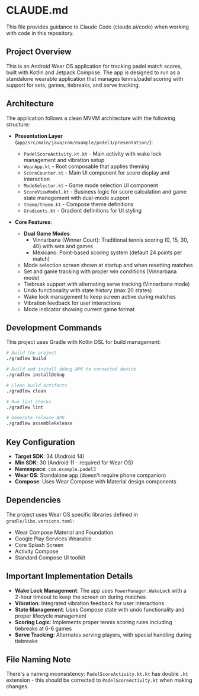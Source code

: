 # CLAUDE.md

This file provides guidance to Claude Code (claude.ai/code) when working with code in this repository.

## Project Overview

This is an Android Wear OS application for tracking padel match scores, built with Kotlin and Jetpack Compose. The app is designed to run as a standalone wearable application that manages tennis/padel scoring with support for sets, games, tiebreaks, and serve tracking.

## Architecture

The application follows a clean MVVM architecture with the following structure:

- **Presentation Layer** (`app/src/main/java/com/example/padel3/presentation/`):
  - `PadelScoreActivity.kt.kt` - Main activity with wake lock management and vibration setup
  - `WearApp.kt` - Root composable that applies theming
  - `ScoreCounter.kt` - Main UI component for score display and interaction
  - `ModeSelector.kt` - Game mode selection UI component
  - `ScoreViewModel.kt` - Business logic for score calculation and game state management with dual-mode support
  - `theme/theme.kt` - Compose theme definitions
  - `Gradients.kt` - Gradient definitions for UI styling

- **Core Features**:
  - **Dual Game Modes**: 
    - Vinnarbana (Winner Court): Traditional tennis scoring (0, 15, 30, 40) with sets and games
    - Mexicano: Point-based scoring system (default 24 points per match)
  - Mode selection screen shown at startup and when resetting matches
  - Set and game tracking with proper win conditions (Vinnarbana mode)
  - Tiebreak support with alternating serve tracking (Vinnarbana mode)
  - Undo functionality with state history (max 20 states)
  - Wake lock management to keep screen active during matches
  - Vibration feedback for user interactions
  - Mode indicator showing current game format

## Development Commands

This project uses Gradle with Kotlin DSL for build management:

```bash
# Build the project
./gradlew build

# Build and install debug APK to connected device
./gradlew installDebug

# Clean build artifacts
./gradlew clean

# Run lint checks
./gradlew lint

# Generate release APK
./gradlew assembleRelease
```

## Key Configuration

- **Target SDK**: 34 (Android 14)
- **Min SDK**: 30 (Android 11 - required for Wear OS)
- **Namespace**: `com.example.padel3`
- **Wear OS**: Standalone app (doesn't require phone companion)
- **Compose**: Uses Wear Compose with Material design components

## Dependencies

The project uses Wear OS specific libraries defined in `gradle/libs.versions.toml`:
- Wear Compose Material and Foundation
- Google Play Services Wearable
- Core Splash Screen
- Activity Compose
- Standard Compose UI toolkit

## Important Implementation Details

- **Wake Lock Management**: The app uses `PowerManager.WakeLock` with a 2-hour timeout to keep the screen on during matches
- **Vibration**: Integrated vibration feedback for user interactions
- **State Management**: Uses Compose state with undo functionality and proper lifecycle management
- **Scoring Logic**: Implements proper tennis scoring rules including tiebreaks at 6-6 games
- **Serve Tracking**: Alternates serving players, with special handling during tiebreaks

## File Naming Note

There's a naming inconsistency: `PadelScoreActivity.kt.kt` has double `.kt` extension - this should be corrected to `PadelScoreActivity.kt` when making changes.